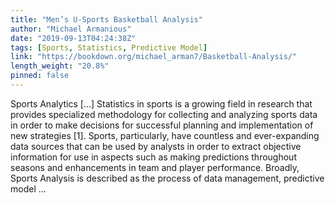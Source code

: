 ```yaml
---
title: "Men’s U-Sports Basketball Analysis"
author: "Michael Armanious"
date: "2019-09-13T04:24:38Z"
tags: [Sports, Statistics, Predictive Model]
link: "https://bookdown.org/michael_arman7/Basketball-Analysis/"
length_weight: "20.8%"
pinned: false
---
```


Sports Analytics [...] Statistics in sports is a growing field in research that provides specialized methodology for collecting and analyzing sports data in order to make decisions for successful planning and implementation of new strategies [1]. Sports, particularly, have countless and ever-expanding data sources that can be used by analysts in order to extract objective information for use in aspects such as making predictions throughout seasons and enhancements in team and player performance. Broadly, Sports Analysis is described as the process of data management, predictive model ...
